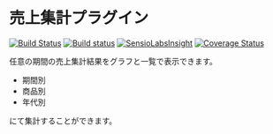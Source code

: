 # 売上集計プラグイン

[![Build Status](https://travis-ci.org/eccubevn/sales-report-plugin.svg?branch=sale-report-renew)](https://travis-ci.org/eccubevn/sales-report-plugin)
[![Build status](https://ci.appveyor.com/api/projects/status/7ywi4kw3q5pru4j3/branch/master?svg=true)](https://ci.appveyor.com/project/ECCUBE/sales-report-plugin/branch/master)
[![SensioLabsInsight](https://insight.sensiolabs.com/projects/c044fde6-ee82-42ed-bc3e-7a91652656bf/mini.png)](https://insight.sensiolabs.com/projects/c044fde6-ee82-42ed-bc3e-7a91652656bf)
[![Coverage Status](https://coveralls.io/repos/github/EC-CUBE/sales-report-plugin/badge.svg?branch=master)](https://coveralls.io/github/EC-CUBE/sales-report-plugin?branch=master)

任意の期間の売上集計結果をグラフと一覧で表示できます。

* 期間別
* 商品別
* 年代別

にて集計することができます。

